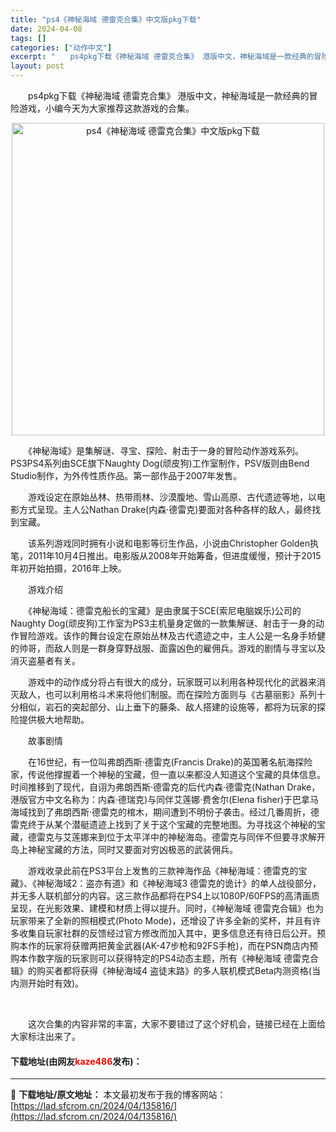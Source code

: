 ```yaml
---
title: "ps4《神秘海域 德雷克合集》中文版pkg下载"
date: 2024-04-08
tags: []
categories: ["动作中文"]
excerpt: "　　ps4pkg下载《神秘海域 德雷克合集》 港版中文，神秘海域是一款经典的冒险游戏，小编今天为大家推荐这款游戏的合集。 　　《神秘海域》是集解谜、寻宝、探险、射击于一身的冒险动作游戏系列。PS3PS4系列由SCE旗下Naughty Dog(顽皮狗)工作室制作，PSV版则由Bend Studio制作&hellip;"
layout: post
---
```


 <p>　　ps4pkg下载《神秘海域 德雷克合集》 港版中文，神秘海域是一款经典的冒险游戏，小编今天为大家推荐这款游戏的合集。</p> <p align="center"><img align="" border="0" src="https://lad.sfcrom.cn/wp-content/uploads/2024/04/20240408_661357a742134.webp" width="500" alt="ps4《神秘海域 德雷克合集》中文版pkg下载" /></p> <p>　　《神秘海域》是集解谜、寻宝、探险、射击于一身的冒险动作游戏系列。PS3PS4系列由SCE旗下Naughty Dog(顽皮狗)工作室制作，PSV版则由Bend Studio制作，为外传性质作品。第一部作品于2007年发售。</p> <p>　　游戏设定在原始丛林、热带雨林、沙漠腹地、雪山高原、古代遗迹等地，以电影方式呈现。主人公Nathan Drake(内森&middot;德雷克)要面对各种各样的敌人，最终找到宝藏。</p> <p>　　该系列游戏同时拥有小说和电影等衍生作品，小说由Christopher Golden执笔，2011年10月4日推出。电影版从2008年开始筹备，但进度缓慢，预计于2015年初开始拍摄，2016年上映。</p> <p>　　游戏介绍</p> <p>　　《神秘海域：德雷克船长的宝藏》是由隶属于SCE(索尼电脑娱乐)公司的Naughty Dog(顽皮狗)工作室为PS3主机量身定做的一款集解谜、射击于一身的动作冒险游戏。该作的舞台设定在原始丛林及古代遗迹之中，主人公是一名身手矫健的帅哥，而敌人则是一群身穿野战服、面露凶色的雇佣兵。游戏的剧情与寻宝以及消灭盗墓者有关。</p> <p>　　游戏中的动作成分将占有很大的成分，玩家既可以利用各种现代化的武器来消灭敌人，也可以利用格斗术来将他们制服。而在探险方面则与《古墓丽影》系列十分相似，岩石的突起部分、山上垂下的藤条、敌人搭建的设施等，都将为玩家的探险提供极大地帮助。</p> <p>　　故事剧情</p> <p>　　在16世纪，有一位叫弗朗西斯&middot;德雷克(Francis Drake)的英国著名航海探险家，传说他撑握着一个神秘的宝藏，但一直以来都没人知道这个宝藏的具体信息。时间推移到了现代，自诩为弗朗西斯&middot;德雷克的后代内森&middot;德雷克(Nathan Drake，港版官方中文名称为：内森&middot;德瑞克)与同伴艾莲娜&middot;费舍尔(Elena fisher)于巴拿马海域找到了弗朗西斯&middot;德雷克的棺木，期间遭到不明份子袭击。经过几番周折，德雷克终于从某个潜艇遗迹上找到了关于这个宝藏的完整地图。为寻找这个神秘的宝藏，德雷克与艾莲娜来到位于太平洋中的神秘海岛。德雷克与同伴不但要寻求解开岛上神秘宝藏的方法，同时又要面对穷凶极恶的武装佣兵。</p> <p>　　游戏收录此前在PS3平台上发售的三款神海作品《神秘海域：德雷克的宝藏》、《神秘海域2：盗亦有道》和《神秘海域3 德雷克的诡计》的单人战役部分，并无多人联机部分的内容。这三款作品都将在PS4上以1080P/60FPS的高清画质呈现，在光影效果、建模和材质上得以提升。同时，《神秘海域 德雷克合辑》也为玩家带来了全新的照相模式(Photo Mode)，还增设了许多全新的奖杯，并且有许多收集自玩家社群的反馈经过官方修改而加入其中，更多信息还有待日后公开。预购本作的玩家将获赠两把黄金武器(AK-47步枪和92FS手枪)，而在PSN商店内预购本作数字版的玩家则可以获得特定的PS4动态主题，所有《神秘海域 德雷克合辑》的购买者都将获得《神秘海域4 盗徒末路》的多人联机模式Beta内测资格(当内测开始时有效)。</p> <p>&nbsp;</p> <p>　　这次合集的内容非常的丰富，大家不要错过了这个好机会，链接已经在上面给大家标注出来了。</p> <p><h4>下载地址(由网友<font color="red">kaze486</font>发布)：</h4></p> 

---
📖 **下载地址/原文地址：** 本文最初发布于我的博客网站：[https://lad.sfcrom.cn/2024/04/135816/](https://lad.sfcrom.cn/2024/04/135816/)
